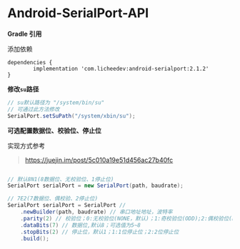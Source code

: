# Android-SerialPort-API

**Gradle 引用**

添加依赖

```
dependencies {
        implementation 'com.licheedev:android-serialport:2.1.2'
}
```

**修改`su`路径**

```java
// su默认路径为 "/system/bin/su"
// 可通过此方法修改
SerialPort.setSuPath("/system/xbin/su");
```

**可选配置数据位、校验位、停止位**

实现方式参考
> https://juejin.im/post/5c010a19e51d456ac27b40fc

```java

// 默认8N1(8数据位、无校验位、1停止位)
SerialPort serialPort = new SerialPort(path, baudrate);

// 7E2(7数据位、偶校验、2停止位)
SerialPort serialPort = SerialPort //
    .newBuilder(path, baudrate) // 串口地址地址，波特率
    .parity(2) // 校验位；0:无校验位(NONE，默认)；1:奇校验位(ODD);2:偶校验位(EVEN)
    .dataBits(7) // 数据位,默认8；可选值为5~8
    .stopBits(2) // 停止位，默认1；1:1位停止位；2:2位停止位
    .build();
```
